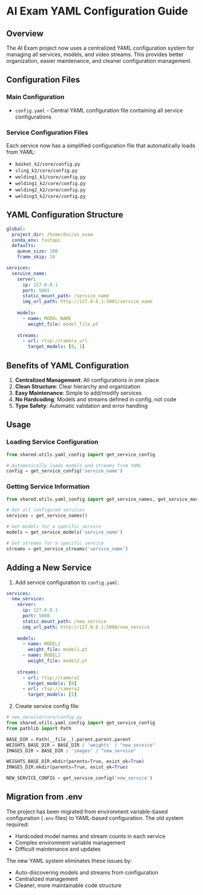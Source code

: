 # AI Exam YAML Configuration Guide

## Overview

The AI Exam project now uses a centralized YAML configuration system for managing all services, models, and video streams. This provides better organization, easier maintenance, and cleaner configuration management.

## Configuration Files

### Main Configuration
- `config.yaml` - Central YAML configuration file containing all service configurations

### Service Configuration Files
Each service now has a simplified configuration file that automatically loads from YAML:
- `basket_k2/core/config.py`
- `sling_k2/core/config.py`
- `welding1_k1/core/config.py`
- `welding1_k2/core/config.py`
- `welding2_k2/core/config.py`
- `welding3_k2/core/config.py`

## YAML Configuration Structure

```yaml
global:
  project_dir: /home/dxc/ai_exam
  conda_env: fastapi
  defaults:
    queue_size: 100
    frame_skip: 10

services:
  service_name:
    server:
      ip: 127.0.0.1
      port: 5001
      static_mount_path: /service_name
      img_url_path: http://127.0.0.1:5001/service_name
    
    models:
      - name: MODEL_NAME
        weight_file: model_file.pt
    
    streams:
      - url: rtsp://camera_url
        target_models: [0, 1]
```

## Benefits of YAML Configuration

1. **Centralized Management**: All configurations in one place
2. **Clean Structure**: Clear hierarchy and organization
3. **Easy Maintenance**: Simple to add/modify services
4. **No Hardcoding**: Models and streams defined in config, not code
5. **Type Safety**: Automatic validation and error handling

## Usage

### Loading Service Configuration
```python
from shared.utils.yaml_config import get_service_config

# Automatically loads models and streams from YAML
config = get_service_config('service_name')
```

### Getting Service Information
```python
from shared.utils.yaml_config import get_service_names, get_service_models, get_service_streams

# Get all configured services
services = get_service_names()

# Get models for a specific service
models = get_service_models('service_name')

# Get streams for a specific service
streams = get_service_streams('service_name')
```

## Adding a New Service

1. Add service configuration to `config.yaml`:
```yaml
services:
  new_service:
    server:
      ip: 127.0.0.1
      port: 5008
      static_mount_path: /new_service
      img_url_path: http://127.0.0.1:5008/new_service
    
    models:
      - name: MODEL1
        weight_file: model1.pt
      - name: MODEL2
        weight_file: model2.pt
    
    streams:
      - url: rtsp://camera1
        target_models: [0]
      - url: rtsp://camera2
        target_models: [1]
```

2. Create service config file:
```python
# new_service/core/config.py
from shared.utils.yaml_config import get_service_config
from pathlib import Path

BASE_DIR = Path(__file__).parent.parent.parent
WEIGHTS_BASE_DIR = BASE_DIR / 'weights' / "new_service"
IMAGES_DIR = BASE_DIR / 'images' / "new_service"

WEIGHTS_BASE_DIR.mkdir(parents=True, exist_ok=True)
IMAGES_DIR.mkdir(parents=True, exist_ok=True)

NEW_SERVICE_CONFIG = get_service_config('new_service')
```

## Migration from .env

The project has been migrated from environment variable-based configuration (`.env` files) to YAML-based configuration. The old system required:
- Hardcoded model names and stream counts in each service
- Complex environment variable management
- Difficult maintenance and updates

The new YAML system eliminates these issues by:
- Auto-discovering models and streams from configuration
- Centralized management
- Cleaner, more maintainable code structure
